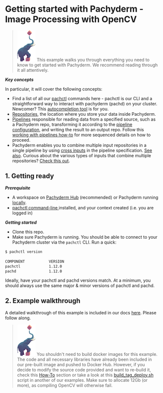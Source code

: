 # Getting started with Pachyderm - Image Processing with OpenCV

>![pach_logo](./img/pach_logo.svg) This example walks you through everything you need to know to get started with Pachyderm. We recommend reading through it all attentively. 

***Key concepts***

In particular, it will cover the following concepts:

- Find a list of all our [pachctl](https://docs.pachyderm.com/latest/reference/pachctl/pachctl/) commands here - pachctl is our CLI and a straightforward way to interact with pachyderm (pachd) on your cluster. Newcomer? This [autocompletion tool](https://docs.pachyderm.com/latest/deploy-manage/manage/pachctl_shell/) is for you.
- [Repositories](https://docs.pachyderm.com/latest/concepts/data-concepts/repo/), the location where you store your data inside Pachyderm.
- [Pipelines](https://docs.pachyderm.com/latest/concepts/pipeline-concepts/pipeline/) responsible for reading data from a specified source, such as a Pachyderm repo, transforming it according to the [pipeline configuration](https://docs.pachyderm.com/latest/reference/pipeline_spec/), and writing the result to an output repo. Follow this [working with pipelines how-to](https://docs.pachyderm.com/latest/how-tos/developer-workflow/working-with-pipelines/) for more sequenced details on how to proceed.
- Pachyderm enables you to combine multiple input repositories in a single pipeline by using [cross inputs](https://docs.pachyderm.com/latest/concepts/pipeline-concepts/datum/cross-union/) in the pipeline specification. [See also](https://docs.pachyderm.com/latest/reference/pipeline_spec/#cross-input). Curious about the various types of inputs that combine multiple repositories? [Check this out](https://docs.pachyderm.com/latest/concepts/pipeline-concepts/datum/).



## 1. Getting ready
***Prerequisite***
- A workspace on [Pachyderm Hub](https://docs.pachyderm.com/latest/pachhub/pachhub_getting_started/) (recommended) or Pachyderm running [locally](https://docs.pachyderm.com/latest/getting_started/local_installation/).
- [pachctl command-line ](https://docs.pachyderm.com/latest/getting_started/local_installation/#install-pachctl) installed, and your context created (i.e. you are logged in)

***Getting started***
- Clone this repo.
- Make sure Pachyderm is running. You should be able to connect to your Pachyderm cluster via the `pachctl` CLI. 
Run a quick:
```shell
$ pachctl version

COMPONENT           VERSION
pachctl             1.12.0
pachd               1.12.0
```
Ideally, have your pachctl and pachd versions match. At a minimum, you should always use the same major & minor versions of pachctl and pachd. 
## 2. Example walkthrough

A detailed walkthrough of this example is included in our docs [here](http://docs.pachyderm.com/latest/getting_started/beginner_tutorial.html). Please follow along.

>![pach_logo](./img/pach_logo.svg) You shouldn't need to build docker images for this example. The code and all necessary libraries have already been included in our pre-built image and pushed to Docker Hub. However, if you decide to modify the source code provided and want to re-build it, check this [How-To](https://docs.pachyderm.com/latest/how-tos/developer-workflow/working-with-pipelines/#step-3-push-your-docker-image-to-a-registry) section or take a look at this [build_tag_deploy.sh](https://github.com/pachyderm/pachyderm/blob/master/examples/joins/build_tag_deploy.sh) script in another of our examples. Make sure to allocate 12Gb (or more), as compiling OpenCV will otherwise fail.



